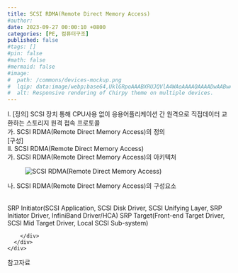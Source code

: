 ```yaml
---
title: SCSI RDMA(Remote Direct Memory Access)
#author: 
date: 2023-09-27 00:00:10 +0800
categories: [PE, 컴퓨터구조]
published: false
#tags: []
#pin: false
#math: false
#mermaid: false
#image:
#  path: /commons/devices-mockup.png
#  lqip: data:image/webp;base64,UklGRpoAAABXRUJQVlA4WAoAAAAQAAAADwAABwAAQUxQSDIAAAARL0AmbZurmr57yyIiqE8oiG0bejIYEQTgqiDA9vqnsUSI6H+oAERp2HZ65qP/VIAWAFZQOCBCAAAA8AEAnQEqEAAIAAVAfCWkAALp8sF8rgRgAP7o9FDvMCkMde9PK7euH5M1m6VWoDXf2FkP3BqV0ZYbO6NA/VFIAAAA
#  alt: Responsive rendering of Chirpy theme on multiple devices.
---
```


<div class="post-wrap">
  <div class="para">
    <div class="para-title">
      I. [정의] SCSI 장치 통해 CPU사용 없이 응용어플리케이션 간 원격으로 직접데이터 교환하는 스토리지 원격 접속 프로토콜
    </div>
    <div class="para-cntnt">
      <div class="para">
        <div class="para-title">
          가. SCSI RDMA(Remote Direct Memory Access)의 정의
        </div>
        <div class="para-cntnt">
          [구성]
        </div>
      </div>
    </div>
  </div>
  
  <div class="para">
    <div class="para-title">
      II. SCSI RDMA(Remote Direct Memory Access)
    </div>
    <div class="para-cntnt">
      <div class="para">
        <div class="para-title">
          가. SCSI RDMA(Remote Direct Memory Access)의 아키텍처
        </div>
        <div class="para-cntnt">
          <figure class="post-figure">
            <img src="/assets/img/posts/SCSI-RDMA(Remote-Direct-Memory-Access).png" alt="SCSI RDMA(Remote Direct Memory Access)">
<!--            <figcaption>Source: Unveiling the Metaverse: Exploring Emerging Trends, Multifaceted Perspectives, and Future Challenges</figcaption>-->
          </figure>
        </div>
      </div>
      <div class="para">
        <div class="para-title">
          나. SCSI RDMA(Remote Direct Memory Access)의 구성요소
        </div>
        <div class="para-cntnt">
          <table class="post-table">
          </table>
          SRP Initiator(SCSI Application, SCSI Disk Driver, SCSI Unifying Layer, SRP Initiator Driver, InfiniBand Driver/HCA)
SRP Target(Front-end Target Driver, SCSI Mid Target Driver, Local SCSI Sub-system)

        </div>
      </div>
    </div>
  </div>

  <div class="refr-wrap">
    <div class="refr-title">
        참고자료
    </div>
    <ol class="refr-list">
    <!--    <li>(나현식, 최대선) <a target="_blank" href="https://scienceon.kisti.re.kr/commons/util/originalView.do?cn=JAKO202225948430499&oCn=JAKO202225948430499&dbt=JAKO&journal=NJOU00291864">메타버스 보안 위협 요소 및 대응 방안 검토</a></li>-->
    <!--    <li>(M. Uddin, S. Manickam, H. Ullah, M. Obaidat and A. Dandoush) <a target="_blank" href="https://ieeexplore.ieee.org/abstract/document/10138386">Unveiling the Metaverse: Exploring Emerging Trends, Multifaceted Perspectives, and Future Challenges</a></li>-->
    </ol>
  </div>
</div>
